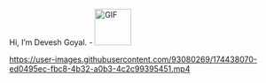  Hi, I’m Devesh Goyal. - <img alt="GIF" src="https://github.com/TheDudeThatCode/TheDudeThatCode/blob/master/Assets/wave.gif" width="66" />

https://user-images.githubusercontent.com/93080269/174438070-ed0495ec-fbc8-4b32-a0b3-4c2c99395451.mp4

